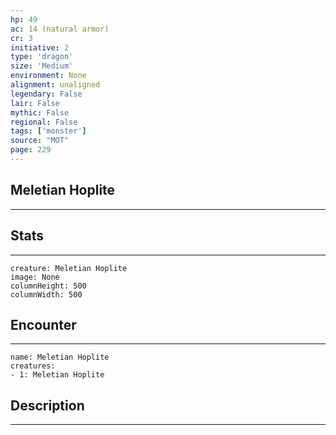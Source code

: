 ```yaml
---
hp: 49
ac: 14 (natural armor)
cr: 3
initiative: 2
type: 'dragon'    
size: 'Medium'
environment: None
alignment: unaligned
legendary: False
lair: False
mythic: False
regional: False
tags: ['monster']
source: "MOT"
page: 229
---
```


## Meletian Hoplite
---



## Stats
---

```statblock
creature: Meletian Hoplite
image: None
columnHeight: 500
columnWidth: 500
```

## Encounter
---

```encounter-table
name: Meletian Hoplite
creatures:
- 1: Meletian Hoplite
```

## Description
---





